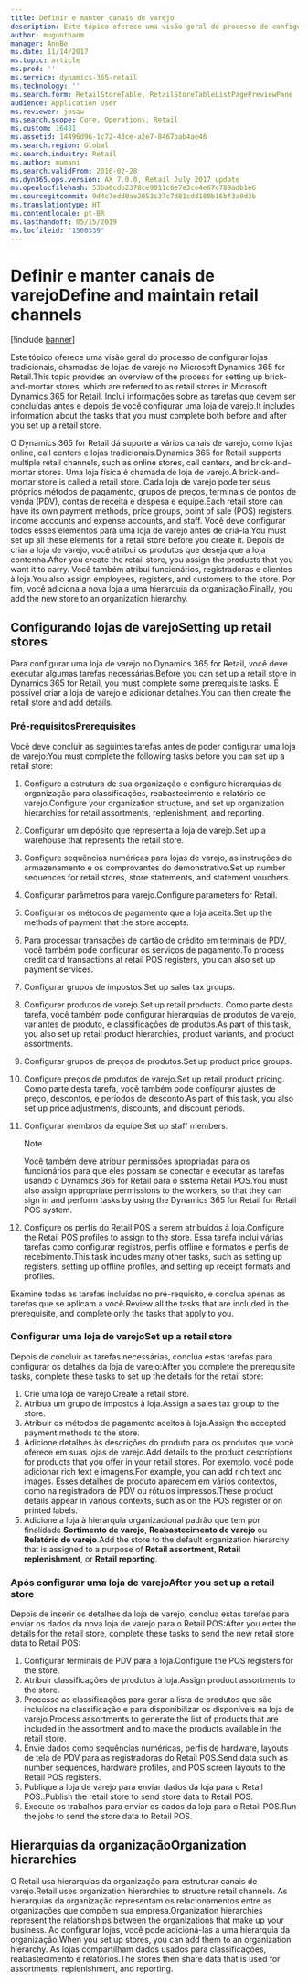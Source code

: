 ```yaml
---
title: Definir e manter canais de varejo
description: Este tópico oferece uma visão geral do processo de configurar lojas tradicionais, chamadas de lojas de varejo no Microsoft Dynamics 365 for Retail. Inclui informações sobre as tarefas que devem ser concluídas antes e depois de você configurar uma loja de varejo.
author: mugunthanm
manager: AnnBe
ms.date: 11/14/2017
ms.topic: article
ms.prod: ''
ms.service: dynamics-365-retail
ms.technology: ''
ms.search.form: RetailStoreTable, RetailStoreTableListPagePreviewPane
audience: Application User
ms.reviewer: josaw
ms.search.scope: Core, Operations, Retail
ms.custom: 16481
ms.assetid: 14496d96-1c72-43ce-a2e7-8467bab4ae46
ms.search.region: Global
ms.search.industry: Retail
ms.author: mumani
ms.search.validFrom: 2016-02-28
ms.dyn365.ops.version: AX 7.0.0, Retail July 2017 update
ms.openlocfilehash: 53ba6cdb2378ce9011c6e7e3ce4e67c789adb1e6
ms.sourcegitcommit: 9d4c7edd0ae2053c37c7d81cdd180b16bf3a9d3b
ms.translationtype: HT
ms.contentlocale: pt-BR
ms.lasthandoff: 05/15/2019
ms.locfileid: "1560339"
---
```

# <a name="define-and-maintain-retail-channels"></a><span data-ttu-id="4157d-104">Definir e manter canais de varejo</span><span class="sxs-lookup"><span data-stu-id="4157d-104">Define and maintain retail channels</span></span>

[!include [banner](includes/banner.md)]

<span data-ttu-id="4157d-105">Este tópico oferece uma visão geral do processo de configurar lojas tradicionais, chamadas de lojas de varejo no Microsoft Dynamics 365 for Retail.</span><span class="sxs-lookup"><span data-stu-id="4157d-105">This topic provides an overview of the process for setting up brick-and-mortar stores, which are referred to as retail stores in Microsoft Dynamics 365 for Retail.</span></span> <span data-ttu-id="4157d-106">Inclui informações sobre as tarefas que devem ser concluídas antes e depois de você configurar uma loja de varejo.</span><span class="sxs-lookup"><span data-stu-id="4157d-106">It includes information about the tasks that you must complete both before and after you set up a retail store.</span></span>

<span data-ttu-id="4157d-107">O Dynamics 365 for Retail dá suporte a vários canais de varejo, como lojas online, call centers e lojas tradicionais.</span><span class="sxs-lookup"><span data-stu-id="4157d-107">Dynamics 365 for Retail supports multiple retail channels, such as online stores, call centers, and brick-and-mortar stores.</span></span> <span data-ttu-id="4157d-108">Uma loja física é chamada de loja de varejo.</span><span class="sxs-lookup"><span data-stu-id="4157d-108">A brick-and-mortar store is called a retail store.</span></span> <span data-ttu-id="4157d-109">Cada loja de varejo pode ter seus próprios métodos de pagamento, grupos de preços, terminais de pontos de venda (PDV), contas de receita e despesa e equipe.</span><span class="sxs-lookup"><span data-stu-id="4157d-109">Each retail store can have its own payment methods, price groups, point of sale (POS) registers, income accounts and expense accounts, and staff.</span></span> <span data-ttu-id="4157d-110">Você deve configurar todos esses elementos para uma loja de varejo antes de criá-la.</span><span class="sxs-lookup"><span data-stu-id="4157d-110">You must set up all these elements for a retail store before you create it.</span></span> <span data-ttu-id="4157d-111">Depois de criar a loja de varejo, você atribui os produtos que deseja que a loja contenha.</span><span class="sxs-lookup"><span data-stu-id="4157d-111">After you create the retail store, you assign the products that you want it to carry.</span></span> <span data-ttu-id="4157d-112">Você também atribui funcionários, registradoras e clientes à loja.</span><span class="sxs-lookup"><span data-stu-id="4157d-112">You also assign employees, registers, and customers to the store.</span></span> <span data-ttu-id="4157d-113">Por fim, você adiciona a nova loja a uma hierarquia da organização.</span><span class="sxs-lookup"><span data-stu-id="4157d-113">Finally, you add the new store to an organization hierarchy.</span></span>

## <a name="setting-up-retail-stores"></a><span data-ttu-id="4157d-114">Configurando lojas de varejo</span><span class="sxs-lookup"><span data-stu-id="4157d-114">Setting up retail stores</span></span>

<span data-ttu-id="4157d-115">Para configurar uma loja de varejo no Dynamics 365 for Retail, você deve executar algumas tarefas necessárias.</span><span class="sxs-lookup"><span data-stu-id="4157d-115">Before you can set up a retail store in Dynamics 365 for Retail, you must complete some prerequisite tasks.</span></span> <span data-ttu-id="4157d-116">É possível criar a loja de varejo e adicionar detalhes.</span><span class="sxs-lookup"><span data-stu-id="4157d-116">You can then create the retail store and add details.</span></span>

### <a name="prerequisites"></a><span data-ttu-id="4157d-117">Pré-requisitos</span><span class="sxs-lookup"><span data-stu-id="4157d-117">Prerequisites</span></span>

<span data-ttu-id="4157d-118">Você deve concluir as seguintes tarefas antes de poder configurar uma loja de varejo:</span><span class="sxs-lookup"><span data-stu-id="4157d-118">You must complete the following tasks before you can set up a retail store:</span></span>

1. <span data-ttu-id="4157d-119">Configure a estrutura de sua organização e configure hierarquias da organização para classificações, reabastecimento e relatório de varejo.</span><span class="sxs-lookup"><span data-stu-id="4157d-119">Configure your organization structure, and set up organization hierarchies for retail assortments, replenishment, and reporting.</span></span>
2. <span data-ttu-id="4157d-120">Configurar um depósito que representa a loja de varejo.</span><span class="sxs-lookup"><span data-stu-id="4157d-120">Set up a warehouse that represents the retail store.</span></span>
3. <span data-ttu-id="4157d-121">Configure sequências numéricas para lojas de varejo, as instruções de armazenamento e os comprovantes do demonstrativo.</span><span class="sxs-lookup"><span data-stu-id="4157d-121">Set up number sequences for retail stores, store statements, and statement vouchers.</span></span>
4. <span data-ttu-id="4157d-122">Configurar parâmetros para varejo.</span><span class="sxs-lookup"><span data-stu-id="4157d-122">Configure parameters for Retail.</span></span>
5. <span data-ttu-id="4157d-123">Configurar os métodos de pagamento que a loja aceita.</span><span class="sxs-lookup"><span data-stu-id="4157d-123">Set up the methods of payment that the store accepts.</span></span>
6. <span data-ttu-id="4157d-124">Para processar transações de cartão de crédito em terminais de PDV, você também pode configurar os serviços de pagamento.</span><span class="sxs-lookup"><span data-stu-id="4157d-124">To process credit card transactions at retail POS registers, you can also set up payment services.</span></span>
7. <span data-ttu-id="4157d-125">Configurar grupos de impostos.</span><span class="sxs-lookup"><span data-stu-id="4157d-125">Set up sales tax groups.</span></span>
8. <span data-ttu-id="4157d-126">Configurar produtos de varejo.</span><span class="sxs-lookup"><span data-stu-id="4157d-126">Set up retail products.</span></span> <span data-ttu-id="4157d-127">Como parte desta tarefa, você também pode configurar hierarquias de produtos de varejo, variantes de produto, e classificações de produtos.</span><span class="sxs-lookup"><span data-stu-id="4157d-127">As part of this task, you also set up retail product hierarchies, product variants, and product assortments.</span></span>
9. <span data-ttu-id="4157d-128">Configurar grupos de preços de produtos.</span><span class="sxs-lookup"><span data-stu-id="4157d-128">Set up product price groups.</span></span>
10. <span data-ttu-id="4157d-129">Configure preços de produtos de varejo.</span><span class="sxs-lookup"><span data-stu-id="4157d-129">Set up retail product pricing.</span></span> <span data-ttu-id="4157d-130">Como parte desta tarefa, você também pode configurar ajustes de preço, descontos, e períodos de desconto.</span><span class="sxs-lookup"><span data-stu-id="4157d-130">As part of this task, you also set up price adjustments, discounts, and discount periods.</span></span>
11. <span data-ttu-id="4157d-131">Configurar membros da equipe.</span><span class="sxs-lookup"><span data-stu-id="4157d-131">Set up staff members.</span></span>

    > [!NOTE]
    > <span data-ttu-id="4157d-132">Você também deve atribuir permissões apropriadas para os funcionários para que eles possam se conectar e executar as tarefas usando o Dynamics 365 for Retail para o sistema Retail POS.</span><span class="sxs-lookup"><span data-stu-id="4157d-132">You must also assign appropriate permissions to the workers, so that they can sign in and perform tasks by using the Dynamics 365 for Retail for Retail POS system.</span></span>

12. <span data-ttu-id="4157d-133">Configure os perfis do Retail POS a serem atribuídos à loja.</span><span class="sxs-lookup"><span data-stu-id="4157d-133">Configure the Retail POS profiles to assign to the store.</span></span> <span data-ttu-id="4157d-134">Essa tarefa inclui várias tarefas como configurar registros, perfis offline e formatos e perfis de recebimento.</span><span class="sxs-lookup"><span data-stu-id="4157d-134">This task includes many other tasks, such as setting up registers, setting up offline profiles, and setting up receipt formats and profiles.</span></span>

<span data-ttu-id="4157d-135">Examine todas as tarefas incluídas no pré-requisito, e conclua apenas as tarefas que se aplicam a você.</span><span class="sxs-lookup"><span data-stu-id="4157d-135">Review all the tasks that are included in the prerequisite, and complete only the tasks that apply to you.</span></span>

### <a name="set-up-a-retail-store"></a><span data-ttu-id="4157d-136">Configurar uma loja de varejo</span><span class="sxs-lookup"><span data-stu-id="4157d-136">Set up a retail store</span></span>

<span data-ttu-id="4157d-137">Depois de concluir as tarefas necessárias, conclua estas tarefas para configurar os detalhes da loja de varejo:</span><span class="sxs-lookup"><span data-stu-id="4157d-137">After you complete the prerequisite tasks, complete these tasks to set up the details for the retail store:</span></span>

1. <span data-ttu-id="4157d-138">Crie uma loja de varejo.</span><span class="sxs-lookup"><span data-stu-id="4157d-138">Create a retail store.</span></span>
2. <span data-ttu-id="4157d-139">Atribua um grupo de impostos à loja.</span><span class="sxs-lookup"><span data-stu-id="4157d-139">Assign a sales tax group to the store.</span></span>
3. <span data-ttu-id="4157d-140">Atribuir os métodos de pagamento aceitos à loja.</span><span class="sxs-lookup"><span data-stu-id="4157d-140">Assign the accepted payment methods to the store.</span></span>
4. <span data-ttu-id="4157d-141">Adicione detalhes às descrições do produto para os produtos que você oferece em suas lojas de varejo.</span><span class="sxs-lookup"><span data-stu-id="4157d-141">Add details to the product descriptions for products that you offer in your retail stores.</span></span> <span data-ttu-id="4157d-142">Por exemplo, você pode adicionar rich text e imagens.</span><span class="sxs-lookup"><span data-stu-id="4157d-142">For example, you can add rich text and images.</span></span> <span data-ttu-id="4157d-143">Esses detalhes de produto aparecem em vários contextos, como na registradora de PDV ou rótulos impressos.</span><span class="sxs-lookup"><span data-stu-id="4157d-143">These product details appear in various contexts, such as on the POS register or on printed labels.</span></span>
5. <span data-ttu-id="4157d-144">Adicione a loja à hierarquia organizacional padrão que tem por finalidade **Sortimento de varejo**, **Reabastecimento de varejo** ou **Relatório de varejo**.</span><span class="sxs-lookup"><span data-stu-id="4157d-144">Add the store to the default organization hierarchy that is assigned to a purpose of **Retail assortment**, **Retail replenishment**, or **Retail reporting**.</span></span>

### <a name="after-you-set-up-a-retail-store"></a><span data-ttu-id="4157d-145">Após configurar uma loja de varejo</span><span class="sxs-lookup"><span data-stu-id="4157d-145">After you set up a retail store</span></span>

<span data-ttu-id="4157d-146">Depois de inserir os detalhes da loja de varejo, conclua estas tarefas para enviar os dados da nova loja de varejo para o Retail POS:</span><span class="sxs-lookup"><span data-stu-id="4157d-146">After you enter the details for the retail store, complete these tasks to send the new retail store data to Retail POS:</span></span>

1. <span data-ttu-id="4157d-147">Configurar terminais de PDV para a loja.</span><span class="sxs-lookup"><span data-stu-id="4157d-147">Configure the POS registers for the store.</span></span>
2. <span data-ttu-id="4157d-148">Atribuir classificações de produtos à loja.</span><span class="sxs-lookup"><span data-stu-id="4157d-148">Assign product assortments to the store.</span></span>
3. <span data-ttu-id="4157d-149">Processe as classificações para gerar a lista de produtos que são incluídos na classificação e para disponibilizar os disponíveis na loja de varejo.</span><span class="sxs-lookup"><span data-stu-id="4157d-149">Process assortments to generate the list of products that are included in the assortment and to make the products available in the retail store.</span></span>
4. <span data-ttu-id="4157d-150">Envie dados como sequências numéricas, perfis de hardware, layouts de tela de PDV para as registradoras do Retail POS.</span><span class="sxs-lookup"><span data-stu-id="4157d-150">Send data such as number sequences, hardware profiles, and POS screen layouts to the Retail POS registers.</span></span>
5. <span data-ttu-id="4157d-151">Publique a loja de varejo para enviar dados da loja para o Retail POS..</span><span class="sxs-lookup"><span data-stu-id="4157d-151">Publish the retail store to send store data to Retail POS.</span></span>
6. <span data-ttu-id="4157d-152">Execute os trabalhos para enviar os dados da loja para o Retail POS.</span><span class="sxs-lookup"><span data-stu-id="4157d-152">Run the jobs to send the store data to Retail POS.</span></span>

## <a name="organization-hierarchies"></a><span data-ttu-id="4157d-153">Hierarquias da organização</span><span class="sxs-lookup"><span data-stu-id="4157d-153">Organization hierarchies</span></span>

<span data-ttu-id="4157d-154">O Retail usa hierarquias da organização para estruturar canais de varejo.</span><span class="sxs-lookup"><span data-stu-id="4157d-154">Retail uses organization hierarchies to structure retail channels.</span></span> <span data-ttu-id="4157d-155">As hierarquias da organização representam os relacionamentos entre as organizações que compõem sua empresa.</span><span class="sxs-lookup"><span data-stu-id="4157d-155">Organization hierarchies represent the relationships between the organizations that make up your business.</span></span> <span data-ttu-id="4157d-156">Ao configurar lojas, você pode adicioná-las a uma hierarquia da organização.</span><span class="sxs-lookup"><span data-stu-id="4157d-156">When you set up stores, you can add them to an organization hierarchy.</span></span> <span data-ttu-id="4157d-157">As lojas compartilham dados usados para classificações, reabastecimento e relatórios.</span><span class="sxs-lookup"><span data-stu-id="4157d-157">The stores then share data that is used for assortments, replenishment, and reporting.</span></span>
